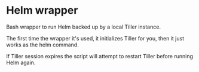 # Helm wrapper

Bash wrapper to run Helm backed up by a local Tiller instance.

The first time the wrapper it's used, it initializes Tiller for you, then it
just works as the helm command.

If Tiller session expires the script will attempt to restart Tiller before
running Helm again.
